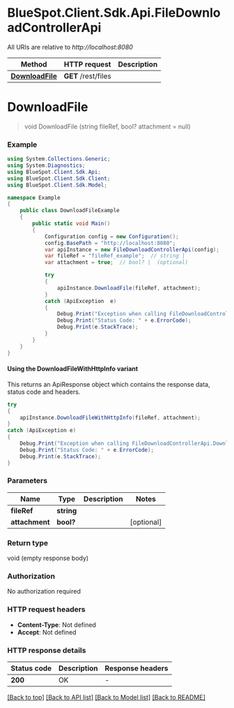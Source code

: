 # BlueSpot.Client.Sdk.Api.FileDownloadControllerApi

All URIs are relative to *http://localhost:8080*

| Method | HTTP request | Description |
|--------|--------------|-------------|
| [**DownloadFile**](FileDownloadControllerApi.md#downloadfile) | **GET** /rest/files |  |

<a id="downloadfile"></a>
# **DownloadFile**
> void DownloadFile (string fileRef, bool? attachment = null)



### Example
```csharp
using System.Collections.Generic;
using System.Diagnostics;
using BlueSpot.Client.Sdk.Api;
using BlueSpot.Client.Sdk.Client;
using BlueSpot.Client.Sdk.Model;

namespace Example
{
    public class DownloadFileExample
    {
        public static void Main()
        {
            Configuration config = new Configuration();
            config.BasePath = "http://localhost:8080";
            var apiInstance = new FileDownloadControllerApi(config);
            var fileRef = "fileRef_example";  // string | 
            var attachment = true;  // bool? |  (optional) 

            try
            {
                apiInstance.DownloadFile(fileRef, attachment);
            }
            catch (ApiException  e)
            {
                Debug.Print("Exception when calling FileDownloadControllerApi.DownloadFile: " + e.Message);
                Debug.Print("Status Code: " + e.ErrorCode);
                Debug.Print(e.StackTrace);
            }
        }
    }
}
```

#### Using the DownloadFileWithHttpInfo variant
This returns an ApiResponse object which contains the response data, status code and headers.

```csharp
try
{
    apiInstance.DownloadFileWithHttpInfo(fileRef, attachment);
}
catch (ApiException e)
{
    Debug.Print("Exception when calling FileDownloadControllerApi.DownloadFileWithHttpInfo: " + e.Message);
    Debug.Print("Status Code: " + e.ErrorCode);
    Debug.Print(e.StackTrace);
}
```

### Parameters

| Name | Type | Description | Notes |
|------|------|-------------|-------|
| **fileRef** | **string** |  |  |
| **attachment** | **bool?** |  | [optional]  |

### Return type

void (empty response body)

### Authorization

No authorization required

### HTTP request headers

 - **Content-Type**: Not defined
 - **Accept**: Not defined


### HTTP response details
| Status code | Description | Response headers |
|-------------|-------------|------------------|
| **200** | OK |  -  |

[[Back to top]](#) [[Back to API list]](../README.md#documentation-for-api-endpoints) [[Back to Model list]](../README.md#documentation-for-models) [[Back to README]](../README.md)

